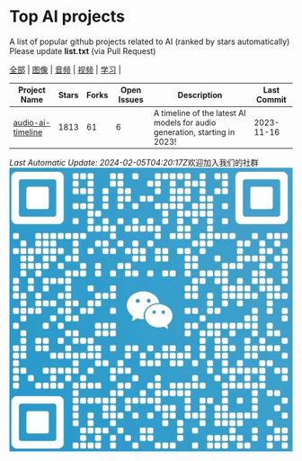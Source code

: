 # Top AI projects
A list of popular github projects related to AI (ranked by stars automatically)
Please update **list.txt** (via Pull Request)

<a href="./README.md">全部</a> |   <a href="./READMEpicture.md">图像</a> |   <a href="./READMEaudio.md">音频</a> | <a href="./READMEvideo.md">视频</a> | <a href="./READMElearn.md">学习</a> | 

| Project Name | Stars | Forks | Open Issues | Description | Last Commit |
| ------------ | ----- | ----- | ----------- | ----------- | ----------- |
| [audio-ai-timeline](https://github.com/archinetai/audio-ai-timeline) | 1813 | 61 | 6 | A timeline of the latest AI models for audio generation, starting in 2023! | 2023-11-16 |

*Last Automatic Update: 2024-02-05T04:20:17Z*欢迎加入我们的社群 ![](https://raw.githubusercontent.com/mouuii/picture/master/weichat.jpg) 
